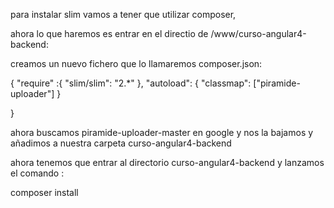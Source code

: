  para instalar slim vamos a tener que utilizar composer,

 ahora lo que haremos es entrar en el directio de /www/curso-angular4-backend:

 creamos un nuevo fichero que lo llamaremos composer.json:

 {
  "require" :{
      "slim/slim": "2.*"
  },
  "autoload": {
      "classmap": ["piramide-uploader"]
  }

}

ahora buscamos  piramide-uploader-master en google y nos la bajamos y añadimos a nuestra carpeta curso-angular4-backend


ahora tenemos que entrar al directorio curso-angular4-backend y lanzamos el comando : 

composer install

